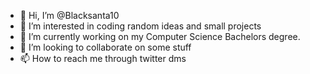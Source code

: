 - 👋 Hi, I’m @Blacksanta10
- 👀 I’m interested in coding random ideas and small projects
- 🌱 I’m currently working on my Computer Science Bachelors degree. 
- 💞️ I’m looking to collaborate on some stuff
- 📫 How to reach me through twitter dms

<!---
Blacksanta10/Blacksanta10 is a ✨ special ✨ repository because its `README.md` (this file) appears on your GitHub profile.
You can click the Preview link to take a look at your changes.
--->
